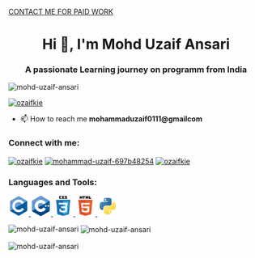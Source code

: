 [CONTACT ME FOR PAID WORK](mailto:mohammaduzaif0111@gmail.com)

<h1 align="center">Hi 👋, I'm Mohd Uzaif Ansari</h1>
<h3 align="center">A passionate Learning journey on programm from India</h3>

<p align="left"> <img src="https://komarev.com/ghpvc/?username=mohd-uzaif-ansari&label=Profile%20views&color=0e75b6&style=flat" alt="mohd-uzaif-ansari" /> </p>

<p align="left"> <a href="https://twitter.com/ozaifkie" target="blank"><img src="https://img.shields.io/twitter/follow/ozaifkie?logo=twitter&style=for-the-badge" alt="ozaifkie" /></a> </p>

- 📫 How to reach me **mohammaduzaif0111@gmailcom**

<h3 align="left">Connect with me:</h3>
<p align="left">
<a href="https://twitter.com/ozaifkie" target="blank"><img align="center" src="https://raw.githubusercontent.com/rahuldkjain/github-profile-readme-generator/master/src/images/icons/Social/twitter.svg" alt="ozaifkie" height="30" width="40" /></a>
<a href="https://linkedin.com/in/mohammad-uzaif-697b48254" target="blank"><img align="center" src="https://raw.githubusercontent.com/rahuldkjain/github-profile-readme-generator/master/src/images/icons/Social/linked-in-alt.svg" alt="mohammad-uzaif-697b48254" height="30" width="40" /></a>
<a href="https://instagram.com/ozaifkie" target="blank"><img align="center" src="https://raw.githubusercontent.com/rahuldkjain/github-profile-readme-generator/master/src/images/icons/Social/instagram.svg" alt="ozaifkie" height="30" width="40" /></a>
</p>

<h3 align="left">Languages and Tools:</h3>
<p align="left"> <a href="https://www.cprogramming.com/" target="_blank" rel="noreferrer"> <img src="https://raw.githubusercontent.com/devicons/devicon/master/icons/c/c-original.svg" alt="c" width="40" height="40"/> </a> <a href="https://www.w3schools.com/cpp/" target="_blank" rel="noreferrer"> <img src="https://raw.githubusercontent.com/devicons/devicon/master/icons/cplusplus/cplusplus-original.svg" alt="cplusplus" width="40" height="40"/> </a> <a href="https://www.w3schools.com/css/" target="_blank" rel="noreferrer"> <img src="https://raw.githubusercontent.com/devicons/devicon/master/icons/css3/css3-original-wordmark.svg" alt="css3" width="40" height="40"/> </a> <a href="https://www.w3.org/html/" target="_blank" rel="noreferrer"> <img src="https://raw.githubusercontent.com/devicons/devicon/master/icons/html5/html5-original-wordmark.svg" alt="html5" width="40" height="40"/> </a> <a href="https://www.python.org" target="_blank" rel="noreferrer"> <img src="https://raw.githubusercontent.com/devicons/devicon/master/icons/python/python-original.svg" alt="python" width="40" height="40"/> </a> </p>

<p><img align="left" src="https://github-readme-stats.vercel.app/api/top-langs?username=mohd-uzaif-ansari&show_icons=true&locale=en&layout=compact" alt="mohd-uzaif-ansari" /></p>

<p>&nbsp;<img align="center" src="https://github-readme-stats.vercel.app/api?username=mohd-uzaif-ansari&show_icons=true&locale=en" alt="mohd-uzaif-ansari" /></p>

<p><img align="center" src="https://github-readme-streak-stats.herokuapp.com/?user=mohd-uzaif-ansari&" alt="mohd-uzaif-ansari" /></p>

